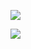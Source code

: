 ![](https://codebuild.us-west-2.amazonaws.com/badges?uuid=eyJlbmNyeXB0ZWREYXRhIjoidXdaSXM4OUQ2WFY0YmR6aklCSG90OE9mSXluWFhqVDBNLy95MzNXUldSZ29zZ3A1Z3RlaHBROFBYUmZDbjZnaktpUDZnYkxrUnIxYVk4ODNPNWg3YVlRPSIsIml2UGFyYW1ldGVyU3BlYyI6IjZjMldVcTBjMU1OZG0wUXoiLCJtYXRlcmlhbFNldFNlcmlhbCI6MX0%3D&branch=main)

![](https://codebuild.us-west-2.amazonaws.com/badges?uuid=eyJlbmNyeXB0ZWREYXRhIjoidXdaSXM4OUQ2WFY0YmR6aklCSG90OE9mSXluWFhqVDBNLy95MzNXUldSZ29zZ3A1Z3RlaHBROFBYUmZDbjZnaktpUDZnYkxrUnIxYVk4ODNPNWg3YVlRPSIsIml2UGFyYW1ldGVyU3BlYyI6IjZjMldVcTBjMU1OZG0wUXoiLCJtYXRlcmlhbFNldFNlcmlhbCI6MX0%3D&branch=master)
